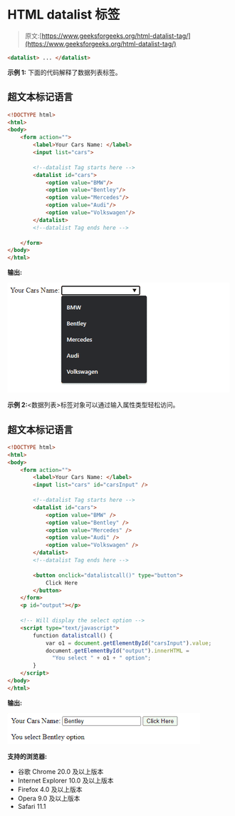 # HTML datalist 标签

> 原文:[https://www.geeksforgeeks.org/html-datalist-tag/](https://www.geeksforgeeks.org/html-datalist-tag/)

<datalist>标签用于在 HTML 文件中提供自动完成功能。它可以与输入标签一起使用，以便用户可以使用选择数据轻松地填写表单中的数据。
**语法:**</datalist>

```html
<datalist> ... </datalist>
```

**示例 1:** 下面的代码解释了数据列表标签。

## 超文本标记语言

```html
<!DOCTYPE html>
<html>
<body>
    <form action="">
        <label>Your Cars Name: </label>
        <input list="cars">

        <!--datalist Tag starts here -->
        <datalist id="cars">
            <option value="BMW"/>
            <option value="Bentley"/>
            <option value="Mercedes"/>
            <option value="Audi"/>
            <option value="Volkswagen"/>
        </datalist>
        <!--datalist Tag ends here -->

    </form>
</body>
</html>
```

**输出:**

![](img/3c404035faed16fe2677d4df42cf2dd1.png)

**示例 2:**<数据列表>标签对象可以通过输入属性类型轻松访问。

## 超文本标记语言

```html
<!DOCTYPE html>
<html>
<body>
    <form action="">
        <label>Your Cars Name: </label>
        <input list="cars" id="carsInput" />

        <!--datalist Tag starts here -->
        <datalist id="cars">
            <option value="BMW" />
            <option value="Bentley" />
            <option value="Mercedes" />
            <option value="Audi" />
            <option value="Volkswagen" />
        </datalist>
        <!--datalist Tag ends here -->

        <button onclick="datalistcall()" type="button">
            Click Here
        </button>
    </form>
    <p id="output"></p>

    <!-- Will display the select option -->
    <script type="text/javascript">
        function datalistcall() {
            var o1 = document.getElementById("carsInput").value;
            document.getElementById("output").innerHTML =
              "You select " + o1 + " option";
        }
    </script>
</body>
</html>
```

**输出:**

![](img/f20f463fa469231628cf855f0f2ddeba.png)

**支持的浏览器:**

*   谷歌 Chrome 20.0 及以上版本
*   Internet Explorer 10.0 及以上版本
*   Firefox 4.0 及以上版本
*   Opera 9.0 及以上版本
*   Safari 11.1